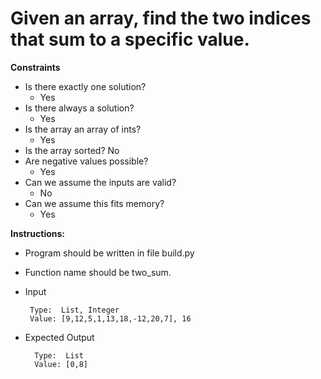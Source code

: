 # Given an array, find the two indices that sum to a specific value.

**Constraints**

* Is there exactly one solution?
   * Yes
* Is there always a solution?
   * Yes
* Is the array an array of ints?
   * Yes
* Is the array sorted? No
* Are negative values possible?
   * Yes
* Can we assume the inputs are valid?
   * No
* Can we assume this fits memory?
   * Yes

 **Instructions:**
* Program should be written in file build.py
* Function name should be two_sum.
* Input

       Type:  List, Integer
       Value: [9,12,5,1,13,18,-12,20,7], 16

* Expected Output

        Type:  List
        Value: [0,8]

